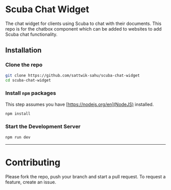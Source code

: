 # Scuba Chat Widget

The chat widget for clients using Scuba to chat with their documents. This repo is for the chatbox component which can be added to websites to add Scuba chat functionality.

## Installation

### Clone the repo

```bash
git clone https://github.com/sattwik-sahu/scuba-chat-widget
cd scuba-chat-widget
```

### Install `npm` packages

This step assumes you have [https://nodejs.org/en](NodeJS) installed.

```bash
npm install
```

### Start the Development Server

```bash
npm run dev
```

---

# Contributing

Please fork the repo, push your branch and start a pull request. To request a feature, create an issue.
